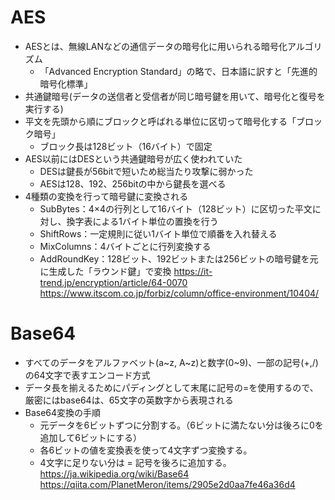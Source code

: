 # AES

- AESとは、無線LANなどの通信データの暗号化に用いられる暗号化アルゴリズム
  - 「Advanced Encryption Standard」の略で、日本語に訳すと「先進的暗号化標準」
- 共通鍵暗号(データの送信者と受信者が同じ暗号鍵を用いて、暗号化と復号を実行する)
- 平文を先頭から順にブロックと呼ばれる単位に区切って暗号化する「ブロック暗号」
  - ブロック長は128ビット（16バイト）で固定
- AES以前にはDESという共通鍵暗号が広く使われていた
  - DESは鍵長が56bitで短いため総当たり攻撃に弱かった
  - AESは128、192、256bitの中から鍵長を選べる
- 4種類の変換を行って暗号鍵に変換される
  - SubBytes：4×4の行列として16バイト（128ビット）に区切った平文に対し、換字表による1バイト単位の置換を行う
  - ShiftRows：一定規則に従い1バイト単位で順番を入れ替える
  - MixColumns：4バイトごとに行列変換する
  - AddRoundKey：128ビット、192ビットまたは256ビットの暗号鍵を元に生成した「ラウンド鍵」で変換
    https://it-trend.jp/encryption/article/64-0070
    https://www.itscom.co.jp/forbiz/column/office-environment/10404/

# Base64

- すべてのデータをアルファベット(a~z, A~z)と数字(0~9)、一部の記号(+,/)の64文字で表すエンコード方式
- データ長を揃えるためにパディングとして末尾に記号の=を使用するので、厳密にはbase64は、65文字の英数字から表現される
- Base64変換の手順
  - 元データを6ビットずつに分割する。（6ビットに満たない分は後ろに0を追加して6ビットにする）
  - 各6ビットの値を変換表を使って4文字ずつ変換する。
  - 4文字に足りない分は = 記号を後ろに追加する。
    https://ja.wikipedia.org/wiki/Base64
    https://qiita.com/PlanetMeron/items/2905e2d0aa7fe46a36d4
